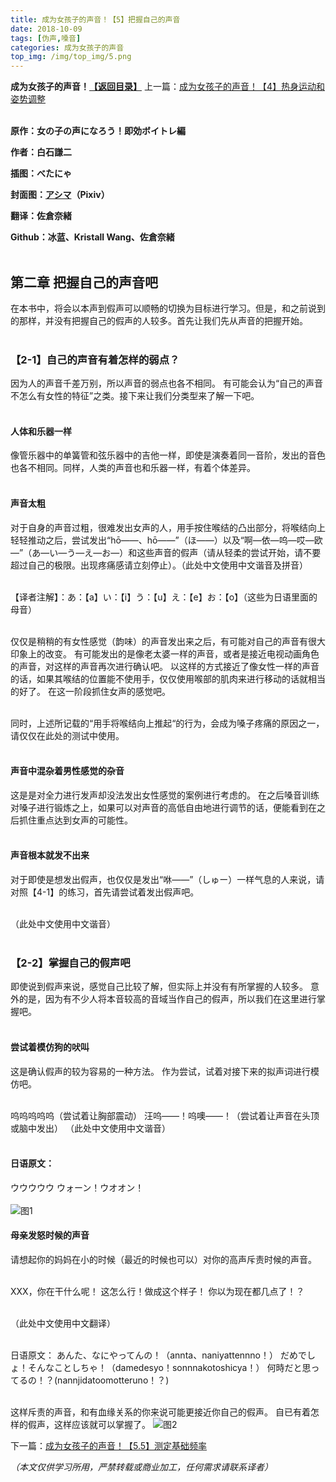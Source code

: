 ```yaml
---
title: 成为女孩子的声音！【5】把握自己的声音
date: 2018-10-09
tags: [伪声,嗓音]
categories: 成为女孩子的声音
top_img: /img/top_img/5.png
---
```

**成为女孩子的声音！[【返回目录】](/成为女孩子的声音/README/)**
上一篇：[成为女孩子的声音！【4】热身运动和姿势调整](/成为女孩子的声音/4/)<br><br>

**原作：女の子の声になろう！即効ボイトレ編**

**作者：白石謙二**   

**插图：べたにゃ**   

**封面图：[アシマ](https://www.pixiv.net/member.php?id=2642047
)（Pixiv）**

**翻译：佐倉奈緒**   

**Github：冰蓝、Kristall Wang、佐倉奈緒** <br><br>

## 第二章 把握自己的声音吧
在本书中，将会以本声到假声可以顺畅的切换为目标进行学习。但是，和之前说到的那样，并没有把握自己的假声的人较多。首先让我们先从声音的把握开始。<br><br>


### 【2-1】自己的声音有着怎样的弱点？
因为人的声音千差万别，所以声音的弱点也各不相同。
有可能会认为“自己的声音不怎么有女性的特征”之类。接下来让我们分类型来了解一下吧。<br><br>

#### 人体和乐器一样
像管乐器中的单簧管和弦乐器中的吉他一样，即使是演奏着同一音阶，发出的音色也各不相同。同样，人类的声音也和乐器一样，有着个体差异。<br><br>

#### 声音太粗
对于自身的声音过粗，很难发出女声的人，用手按住喉结的凸出部分，将喉结向上轻轻推动之后，尝试发出“hō——、hō——”（ほ——）以及“啊—依—呜—哎—欧—”（あ—い—う—え—お—）和这些声音的假声（请从轻柔的尝试开始，请不要超过自己的极限。出现疼痛感请立刻停止）。（此处中文使用中文谐音及拼音）<br><br>

【译者注解】：あ：【a】い：【i】う：【u】え：【e】お：【o】（这些为日语里面的母音）<br><br>

仅仅是稍稍的有女性感觉（韵味）的声音发出来之后，有可能对自己的声音有很大印象上的改变。
有可能发出的是像老太婆一样的声音，或者是接近电视动画角色的声音，对这样的声音再次进行确认吧。
以这样的方式接近了像女性一样的声音的话，如果其喉结的位置能不使用手，仅仅使用喉部的肌肉来进行移动的话就相当的好了。
在这一阶段抓住女声的感觉吧。<br><br>

同时，上述所记载的“用手将喉结向上推起“的行为，会成为嗓子疼痛的原因之一，请仅仅在此处的测试中使用。<br><br>

#### 声音中混杂着男性感觉的杂音
这是是对全力进行发声却没法发出女性感觉的案例进行考虑的。
在之后嗓音训练对嗓子进行锻炼之上，如果可以对声音的高低自由地进行调节的话，便能看到在之后抓住重点达到女声的可能性。<br><br>

#### 声音根本就发不出来
对于即使是想发出假声，也仅仅是发出“咻——”（しゅー）一样气息的人来说，请对照【4-1】的练习，首先请尝试着发出假声吧。<br><br>

（此处中文使用中文谐音）<br><br>

### 【2-2】掌握自己的假声吧
即使说到假声来说，感觉自己比较了解，但实际上并没有有所掌握的人较多。
意外的是，因为有不少人将本音较高的音域当作自己的假声，所以我们在这里进行掌握吧。<br><br>

#### 尝试着模仿狗的吠叫
这是确认假声的较为容易的一种方法。
作为尝试，试着对接下来的拟声词进行模仿吧。<br><br>

呜呜呜呜呜（尝试着让胸部震动）
汪呜——！呜噢——！（尝试着让声音在头顶或脑中发出）
（此处中文使用中文谐音）<br><br>

#### 日语原文：
ウウウウウ
ウォーン！ウオオン！<br><br>
![图1](/img/5/1.png)
#### 母亲发怒时候的声音
请想起你的妈妈在小的时候（最近的时候也可以）对你的高声斥责时候的声音。<br><br>

XXX，你在干什么呢！
这怎么行！做成这个样子！
你以为现在都几点了！？<br><br>

（此处中文使用中文翻译）<br><br>

日语原文：
あんた、なにやってんの！（annta、naniyattennno！）
だめでしょ！そんなことしちゃ！（damedesyo！sonnnakotoshicya！）
何時だと思ってるの！？(nannjidatoomotteruno！？)<br><br>

这样斥责的声音，和有血缘关系的你来说可能更接近你自己的假声。
自已有着怎样的假声，这样应该就可以掌握了。
![图2](/img/5/2.png)

下一篇：[成为女孩子的声音！【5.5】测定基础频率](/成为女孩子的声音/5.5/)

*（本文仅供学习所用，严禁转载或商业加工，任何需求请联系译者）*